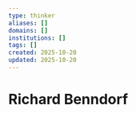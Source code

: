 ```yaml
---
type: thinker
aliases: []
domains: []
institutions: []
tags: []
created: 2025-10-20
updated: 2025-10-20
---
```


# Richard Benndorf



